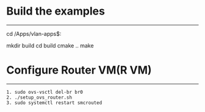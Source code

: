  # Build the examples
___________________________
cd <root directory of vSomeIP-goitom-Lib>/Apps/vlan-apps$:

mkdir build
cd build
cmake ..
make

# Configure Router VM(R VM)
___________________________
    1. sudo ovs-vsctl del-br br0
    2. ./setup_ovs_router.sh
    3. sudo systemctl restart smcrouted